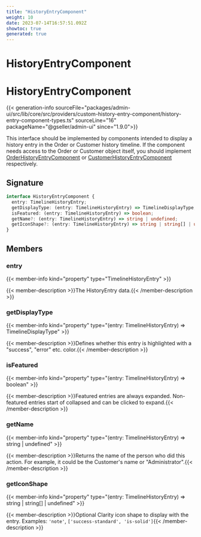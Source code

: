 ```yaml
---
title: "HistoryEntryComponent"
weight: 10
date: 2023-07-14T16:57:51.092Z
showtoc: true
generated: true
---
```

<!-- This file was generated from the Vendure source. Do not modify. Instead, re-run the "docs:build" script -->

# HistoryEntryComponent
<div class="symbol">


# HistoryEntryComponent

{{< generation-info sourceFile="packages/admin-ui/src/lib/core/src/providers/custom-history-entry-component/history-entry-component-types.ts" sourceLine="16" packageName="@gseller/admin-ui" since="1.9.0">}}

This interface should be implemented by components intended to display a history entry in the
Order or Customer history timeline. If the component needs access to the Order or Customer object itself,
you should implement <a href='/admin-ui-api/custom-history-entry-components/order-history-entry-component#orderhistoryentrycomponent'>OrderHistoryEntryComponent</a> or <a href='/admin-ui-api/custom-history-entry-components/customer-history-entry-component#customerhistoryentrycomponent'>CustomerHistoryEntryComponent</a> respectively.

## Signature

```TypeScript
interface HistoryEntryComponent {
  entry: TimelineHistoryEntry;
  getDisplayType: (entry: TimelineHistoryEntry) => TimelineDisplayType;
  isFeatured: (entry: TimelineHistoryEntry) => boolean;
  getName?: (entry: TimelineHistoryEntry) => string | undefined;
  getIconShape?: (entry: TimelineHistoryEntry) => string | string[] | undefined;
}
```
## Members

### entry

{{< member-info kind="property" type="TimelineHistoryEntry"  >}}

{{< member-description >}}The HistoryEntry data.{{< /member-description >}}

### getDisplayType

{{< member-info kind="property" type="(entry: TimelineHistoryEntry) =&#62; TimelineDisplayType"  >}}

{{< member-description >}}Defines whether this entry is highlighted with a "success", "error" etc. color.{{< /member-description >}}

### isFeatured

{{< member-info kind="property" type="(entry: TimelineHistoryEntry) =&#62; boolean"  >}}

{{< member-description >}}Featured entries are always expanded. Non-featured entries start of collapsed and can be clicked
to expand.{{< /member-description >}}

### getName

{{< member-info kind="property" type="(entry: TimelineHistoryEntry) =&#62; string | undefined"  >}}

{{< member-description >}}Returns the name of the person who did this action. For example, it could be the Customer's name
or "Administrator".{{< /member-description >}}

### getIconShape

{{< member-info kind="property" type="(entry: TimelineHistoryEntry) =&#62; string | string[] | undefined"  >}}

{{< member-description >}}Optional Clarity icon shape to display with the entry. Examples: `'note'`, `['success-standard', 'is-solid']`{{< /member-description >}}


</div>
